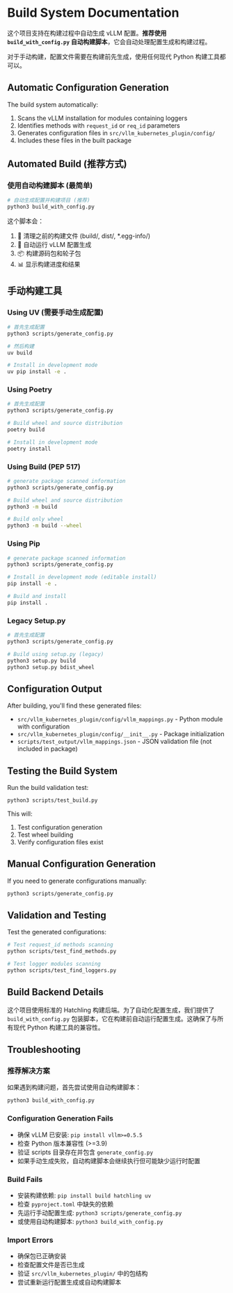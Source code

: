 # Build System Documentation

这个项目支持在构建过程中自动生成 vLLM 配置。**推荐使用 `build_with_config.py` 自动构建脚本**，它会自动处理配置生成和构建过程。

对于手动构建，配置文件需要在构建前先生成，使用任何现代 Python 构建工具都可以。

## Automatic Configuration Generation

The build system automatically:
1. Scans the vLLM installation for modules containing loggers
2. Identifies methods with `request_id` or `req_id` parameters  
3. Generates configuration files in `src/vllm_kubernetes_plugin/config/`
4. Includes these files in the built package

## Automated Build (推荐方式)

### 使用自动构建脚本 (最简单)
```bash
# 自动生成配置并构建项目 (推荐)
python3 build_with_config.py
```

这个脚本会：
1. 🧹 清理之前的构建文件 (build/, dist/, *.egg-info/)
2. 🔄 自动运行 vLLM 配置生成
3. 📦 构建源码包和轮子包
4. 📊 显示构建进度和结果

## 手动构建工具

### Using UV (需要手动生成配置)
```bash
# 首先生成配置
python3 scripts/generate_config.py

# 然后构建
uv build

# Install in development mode
uv pip install -e .
```

### Using Poetry
```bash
# 首先生成配置
python3 scripts/generate_config.py

# Build wheel and source distribution
poetry build

# Install in development mode
poetry install
```

### Using Build (PEP 517)
```bash
# generate package scanned information
python3 scripts/generate_config.py

# Build wheel and source distribution
python3 -m build

# Build only wheel
python3 -m build --wheel
```

### Using Pip
```bash
# generate package scanned information
python3 scripts/generate_config.py

# Install in development mode (editable install)
pip install -e .

# Build and install
pip install .
```

### Legacy Setup.py
```bash
# 首先生成配置
python3 scripts/generate_config.py

# Build using setup.py (legacy)
python3 setup.py build
python3 setup.py bdist_wheel

```

## Configuration Output

After building, you'll find these generated files:

- `src/vllm_kubernetes_plugin/config/vllm_mappings.py` - Python module with configuration
- `src/vllm_kubernetes_plugin/config/__init__.py` - Package initialization
- `scripts/test_output/vllm_mappings.json` - JSON validation file (not included in package)

## Testing the Build System

Run the build validation test:
```bash
python3 scripts/test_build.py
```

This will:
1. Test configuration generation
2. Test wheel building
3. Verify configuration files exist

## Manual Configuration Generation

If you need to generate configurations manually:
```bash
python3 scripts/generate_config.py
```

## Validation and Testing

Test the generated configurations:
```bash
# Test request_id methods scanning
python scripts/test_find_methods.py

# Test logger modules scanning  
python scripts/test_find_loggers.py
```

## Build Backend Details

这个项目使用标准的 Hatchling 构建后端。为了自动化配置生成，我们提供了 `build_with_config.py` 包装脚本，它在构建前自动运行配置生成。这确保了与所有现代 Python 构建工具的兼容性。

## Troubleshooting

### 推荐解决方案
如果遇到构建问题，首先尝试使用自动构建脚本：
```bash
python3 build_with_config.py
```

### Configuration Generation Fails
- 确保 vLLM 已安装: `pip install vllm>=0.5.5`
- 检查 Python 版本兼容性 (>=3.9)
- 验证 scripts 目录存在并包含 `generate_config.py`
- 如果手动生成失败，自动构建脚本会继续执行但可能缺少运行时配置

### Build Fails
- 安装构建依赖: `pip install build hatchling uv`
- 检查 `pyproject.toml` 中缺失的依赖
- 先运行手动配置生成: `python3 scripts/generate_config.py`
- 或使用自动构建脚本: `python3 build_with_config.py`

### Import Errors
- 确保包已正确安装
- 检查配置文件是否已生成
- 验证 `src/vllm_kubernetes_plugin/` 中的包结构
- 尝试重新运行配置生成或自动构建脚本 